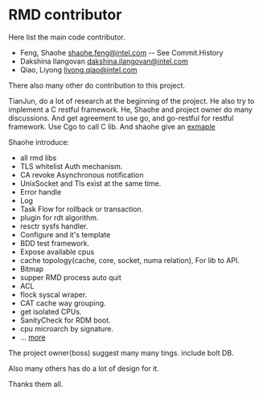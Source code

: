   RMD contributor
  ===============

Here list the main code contributor.

* Feng, Shaohe <shaohe.feng@intel.com> -- See Commit.History
* Dakshina Ilangovan <dakshina.ilangovan@intel.com>
* Qiao, Liyong <liyong.qiao@intel.com>

There also many other do contribution to this project.

TianJun, do a lot of research at the beginning of the project.
He also try to implement a C restful framework.
He, Shaohe and project owner do many discussions.
And get agreement to use go, and go-restful for restful framework.
Use Cgo to call C lib.
And shaohe give an [exmaple](https://github.com/shaohef/rdtagent)

Shaohe introduce:
* all rmd libs
* TLS whitelist Auth mechanism.
* CA revoke Asynchronous notification
* UnixSocket and Tls exist at the same time.
* Error handle
* Log
* Task Flow for rollback or transaction.
* plugin for rdt algorithm.
* resctr sysfs handler.
* Configure and it's template
* BDD test framework.
* Expose available cpus
* cache topology(cache, core, socket, numa relation), For lib to API.
* Bitmap
* supper RMD process auto quit
* ACL
* flock syscal wraper.
* CAT cache way grouping.
* get isolated CPUs.
* SanityCheck for RDM boot.
* cpu microarch by signature.
* ...
[more](https://github.com/shaohef/rmd/blob/master/Commit.History)


The project owner(boss) suggest many many tings.
include bolt DB.

Also many others has do a lot of design for it.

Thanks them all.
